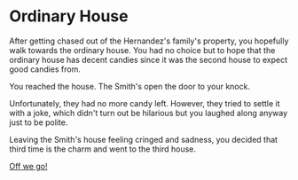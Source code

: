 # Ordinary House

After getting chased out of the Hernandez's family's property, you hopefully walk towards the ordinary house. You had no choice but to hope that the ordinary house has decent candies since it was the second house to expect good candies from.

You reached the house. The Smith's open the door to your knock. 

Unfortunately, they had no more candy left. However, they tried to settle it with a joke, which didn't turn out be hilarious but you laughed along anyway just to be polite.  

Leaving the Smith's house feeling cringed and sadness, you decided that third time is the charm and went to the third house.  

[Off we go!](../poor-house/poor.md)